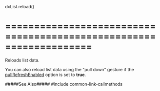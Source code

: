 <!--id-->dxList.reload()<!--/id-->
===================================================================
===================================================================

<!--shortDescription-->
Reloads list data.
<!--/shortDescription-->

<!--fullDescription-->
You can also reload list data using the "pull down" gesture if the [pullRefreshEnabled](/Documentation/ApiReference/UI_Widgets/dxList/Configuration/#pullRefreshEnabled) option is set to **true**.

#####See Also#####
#include common-link-callmethods
<!--/fullDescription-->
